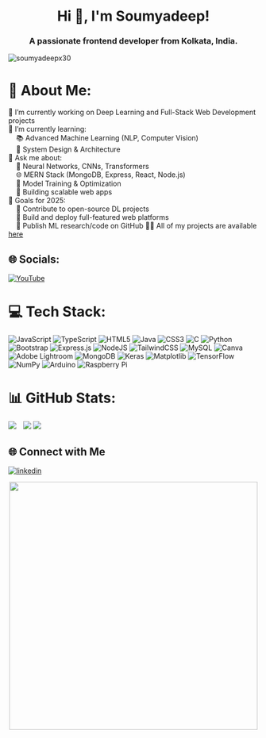 <h1 align="center">Hi 👋, I'm Soumyadeep!</h1>
<h3 align="center">A passionate frontend developer from Kolkata, India.</h3>

<p align="left"> <img src="https://komarev.com/ghpvc/?username=soumyadeepx30&label=Profile%20views&color=0e75b6&style=flat" alt="soumyadeepx30" /> </p>

# 💫 About Me:
🔭 I’m currently working on Deep Learning and Full-Stack Web Development projects<br>🌱 I’m currently learning:<br>    📚 Advanced Machine Learning (NLP, Computer Vision)<br>    🧩 System Design & Architecture<br>💬 Ask me about:<br>    🤖 Neural Networks, CNNs, Transformers<br>    🌐 MERN Stack (MongoDB, Express, React, Node.js)<br>    🧠 Model Training & Optimization<br>    🚀 Building scalable web apps<br>🎯 Goals for 2025:<br>    📌 Contribute to open-source DL projects<br>    📌 Build and deploy full-featured web platforms<br>    📌 Publish ML research/code on GitHub 
👨‍💻 All of my projects are available [here](https://github.com/soumyadeepx30?tab=repositories)


## 🌐 Socials:
[![YouTube](https://img.shields.io/badge/YouTube-%23FF0000.svg?logo=YouTube&logoColor=white)](https://youtube.com/@@TheNoobOnix) 

# 💻 Tech Stack:
![JavaScript](https://img.shields.io/badge/javascript-%23323330.svg?style=for-the-badge&logo=javascript&logoColor=%23F7DF1E) ![TypeScript](https://img.shields.io/badge/typescript-%23007ACC.svg?style=for-the-badge&logo=typescript&logoColor=white) ![HTML5](https://img.shields.io/badge/html5-%23E34F26.svg?style=for-the-badge&logo=html5&logoColor=white) ![Java](https://img.shields.io/badge/java-%23ED8B00.svg?style=for-the-badge&logo=openjdk&logoColor=white) ![CSS3](https://img.shields.io/badge/css3-%231572B6.svg?style=for-the-badge&logo=css3&logoColor=white) ![C](https://img.shields.io/badge/c-%2300599C.svg?style=for-the-badge&logo=c&logoColor=white) ![Python](https://img.shields.io/badge/python-3670A0?style=for-the-badge&logo=python&logoColor=ffdd54) ![Bootstrap](https://img.shields.io/badge/bootstrap-%238511FA.svg?style=for-the-badge&logo=bootstrap&logoColor=white) ![Express.js](https://img.shields.io/badge/express.js-%23404d59.svg?style=for-the-badge&logo=express&logoColor=%2361DAFB) ![NodeJS](https://img.shields.io/badge/node.js-6DA55F?style=for-the-badge&logo=node.js&logoColor=white) ![TailwindCSS](https://img.shields.io/badge/tailwindcss-%2338B2AC.svg?style=for-the-badge&logo=tailwind-css&logoColor=white) ![MySQL](https://img.shields.io/badge/mysql-4479A1.svg?style=for-the-badge&logo=mysql&logoColor=white) ![Canva](https://img.shields.io/badge/Canva-%2300C4CC.svg?style=for-the-badge&logo=Canva&logoColor=white) ![Adobe Lightroom](https://img.shields.io/badge/Adobe%20Lightroom-31A8FF.svg?style=for-the-badge&logo=Adobe%20Lightroom&logoColor=white) ![MongoDB](https://img.shields.io/badge/MongoDB-%234ea94b.svg?style=for-the-badge&logo=mongodb&logoColor=white) ![Keras](https://img.shields.io/badge/Keras-%23D00000.svg?style=for-the-badge&logo=Keras&logoColor=white) ![Matplotlib](https://img.shields.io/badge/Matplotlib-%23ffffff.svg?style=for-the-badge&logo=Matplotlib&logoColor=black) ![TensorFlow](https://img.shields.io/badge/TensorFlow-%23FF6F00.svg?style=for-the-badge&logo=TensorFlow&logoColor=white) ![NumPy](https://img.shields.io/badge/numpy-%23013243.svg?style=for-the-badge&logo=numpy&logoColor=white) ![Arduino](https://img.shields.io/badge/-Arduino-00979D?style=for-the-badge&logo=Arduino&logoColor=white) ![Raspberry Pi](https://img.shields.io/badge/-Raspberry_Pi-C51A4A?style=for-the-badge&logo=Raspberry-Pi)

# 📊 GitHub Stats:

<div align="left">
  <img src="https://github-readme-stats.vercel.app/api?username=soumyadeepx30&theme=slateorange&hide_border=false&include_all_commits=false&count_private=false" style="margin-right: 10px;" />
  <img src="https://nirzak-streak-stats.vercel.app/?user=soumyadeepx30&theme=slateorange&hide_border=false" />
  <img src="https://github-readme-stats.vercel.app/api/top-langs/?username=soumyadeepx30&theme=slateorange&hide_border=false&include_all_commits=false&count_private=false&layout=compact" />
</div>



<h2>🌐 Connect with Me</h2>
<p><a target="_blank" href="https://www.linkedin.com/in/https://www.linkedin.com/in/soumyadeep-deb-857548265/" style="display: inline-block;"><img src="https://img.shields.io/badge/linkedin-logo?style=for-the-badge&logo=linkedin&logoColor=white&color=#0a77b6" alt="linkedin" /></a>

<div align="center">
  <img src="https://user-images.githubusercontent.com/74038190/212748842-9fcbad5b-6173-4175-8a61-521f3dbb7514.gif" width="500">
  <br><br>
</div>
